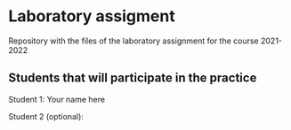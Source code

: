 # Laboratory assigment

Repository with the files of the laboratory assignment for the course 2021-2022

## Students that will participate in the practice

Student 1: Your name here

Student 2 (optional):
